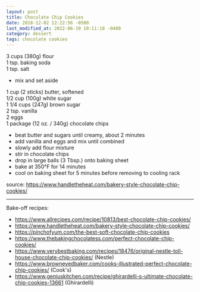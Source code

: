 ```yaml
---
layout: post
title: Chocolate Chip Cookies
date: 2018-12-02 12:22:56 -0500
last_modified_at: 2022-06-19 10:11:18 -0400
category: dessert
tags: chocolate cookies
---
```

3 cups (380g) flour  
1 tsp. baking soda  
1 tsp. salt  
* mix and set aside

1 cup (2 sticks) butter, softened  
1/2 cup (100g) white sugar  
1 1/4 cups (247g) brown sugar  
2 tsp. vanilla  
2 eggs  
1 package (12 oz. / 340g) chocolate chips  
* beat butter and sugars until creamy, about 2 minutes
* add vanilla and eggs and mix until combined
* slowly add flour mixture
* stir in chocolate chips
* drop in large balls (3 Tbsp.) onto baking sheet
* bake at 350°F for 14 minutes
* cool on baking sheet for 5 minutes before removing to cooling rack

source: <https://www.handletheheat.com/bakery-style-chocolate-chip-cookies/>

---

Bake-off recipes:  

  * <https://www.allrecipes.com/recipe/10813/best-chocolate-chip-cookies/>
  * <https://www.handletheheat.com/bakery-style-chocolate-chip-cookies/>
  * <https://pinchofyum.com/the-best-soft-chocolate-chip-cookies>
  * <https://www.thebakingchocolatess.com/perfect-chocolate-chip-cookies/>
  * <https://www.verybestbaking.com/recipes/18476/original-nestle-toll-house-chocolate-chip-cookies/> (Nestle)
  * <https://www.browneyedbaker.com/cooks-illustrated-perfect-chocolate-chip-cookies/> (Cook's)
  * <https://www.geniuskitchen.com/recipe/ghirardelli-s-ultimate-chocolate-chip-cookies-13661> (Ghirardelli)
